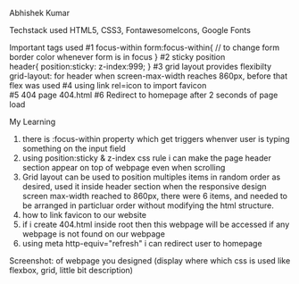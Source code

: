 Abhishek Kumar

Techstack used 
		HTML5, CSS3, FontawesomeIcons, Google Fonts

Important tags used
  #1 focus-within
		form:focus-within{
      // to change form border color whenever form is in focus
    }
  #2 sticky position  
    header{
      position:sticky:
      z-index:999;
    }
  #3 grid layout provides flexibilty  
    grid-layout: for header when screen-max-width reaches 860px, before that flex was used
  #4 using link rel=icon to import favicon      
    <link rel="icon" href="favicon.svg">
  #5 404 page
    404.html
  #6 Redirect to homepage after 2 seconds of page load
   <meta http-equiv="refresh" content="2;url=/AmazonClone/homepage/index.html">

My Learning 
  1. there is :focus-within property which get triggers whenver user is typing something on the input field 
  2. using position:sticky & z-index css rule i can make the page header section appear on top of webpage even when scrolling
  3. Grid layout can be used to position multiples items in random order as desired, used it inside header section when the responsive design screen max-width reached to 860px, there were 6 items, and needed to be arranged in particluar order without modifying the html structure.
  4. how to link favicon to our website
  5. if i create 404.html inside root then this webpage will be accessed if any webpage is not found on our webpage
  6. using meta http-equiv="refresh" i can redirect user to homepage


Screenshot:
		of webpage you designed (display where which css is used like flexbox, grid, little bit description)

